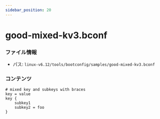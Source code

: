 ```yaml
---
sidebar_position: 20
---
```

# good-mixed-kv3.bconf

### ファイル情報

- パス: `linux-v6.12/tools/bootconfig/samples/good-mixed-kv3.bconf`

### コンテンツ

```bconf
# mixed key and subkeys with braces
key = value
key {
	subkey1
	subkey2 = foo
}

```
